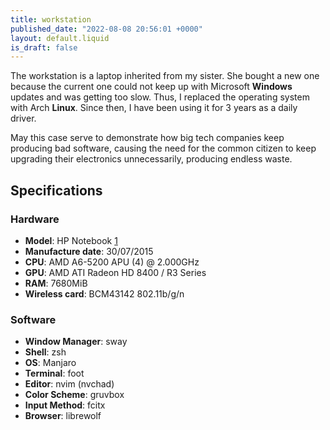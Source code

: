 ```yaml
---
title: workstation
published_date: "2022-08-08 20:56:01 +0000"
layout: default.liquid
is_draft: false
---
```


The workstation is a laptop inherited from my sister. She bought a new one because the current one could not keep up with Microsoft **Windows** updates and was getting too slow. Thus, I replaced the operating system with Arch **Linux**. Since then, I have been using it for 3 years as a daily driver. 

May this case serve to demonstrate how big tech companies keep producing bad software, causing the need for the common citizen to keep upgrading their electronics unnecessarily, producing endless waste.

## Specifications

### Hardware

- **Model**: HP Notebook [1](https://support.hp.com/us-en/product/hp-15-af100-notebook-pc-series/8543365/model/9243070/document/c04951628)
- **Manufacture date**: 30/07/2015
- **CPU**: AMD A6-5200 APU (4) @ 2.000GHz
- **GPU**: AMD ATI Radeon HD 8400 / R3 Series
- **RAM**: 7680MiB
- **Wireless card**: BCM43142 802.11b/g/n

### Software

- **Window Manager**: sway
- **Shell**: zsh
- **OS**: Manjaro
- **Terminal**: foot
- **Editor**: nvim (nvchad)
- **Color Scheme**: gruvbox
- **Input Method**: fcitx
- **Browser**: librewolf
